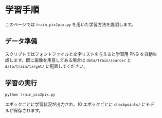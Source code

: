 # 学習手順

このページでは `train_pix2pix.py` を用いた学習方法を説明します。

## データ準備

スクリプトではフォントファイルと文字リストを与えると学習用 PNG を自動生成します。既に画像を用意してある場合は `data/train/source/` と `data/train/target/` に配置してください。

## 学習の実行

```bash
python train_pix2pix.py
```

エポックごとに学習状況が出力され、10 エポックごとに `checkpoints/` にモデルが保存されます。
